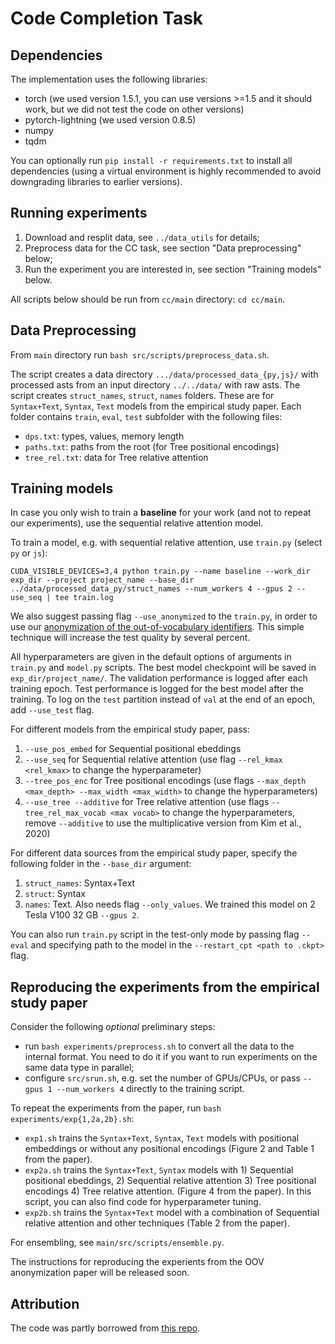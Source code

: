 # Code Completion Task

## Dependencies
The implementation uses the following libraries:
* torch (we used version 1.5.1, you can use versions >=1.5 and it should work, but we did not test the code on other versions)
* pytorch-lightning (we used version 0.8.5)
* numpy
* tqdm

You can optionally run `pip install -r requirements.txt` to install all dependencies (using a virtual environment is highly recommended to avoid downgrading libraries to earlier versions).

## Running experiments
1. Download and resplit data, see `../data_utils` for details;
2. Preprocess data for the CC task, see section "Data preprocessing" below;
3. Run the experiment you are interested in, see section "Training models" below.

All scripts below should be run from `cc/main` directory: `cd cc/main`.

## Data Preprocessing
From `main` directory run `bash src/scripts/preprocess_data.sh`. 

The script creates a data directory `.../data/processed_data_{py,js}/` with processed asts from an input directory `../../data/` with raw asts. 
The script creates `struct_names`, `struct`, `names` folders. These are for `Syntax+Text`, `Syntax`, `Text` models from the empirical study paper. Each folder contains `train`, `eval`, `test` subfolder with the following files:

* `dps.txt`: types, values, memory length
* `paths.txt`: paths from the root (for Tree positional encodings)
* `tree_rel.txt`: data for Tree relative attention

## Training models
In case you only wish to train a __baseline__ for your work (and not to repeat our experiments), use the sequential relative attention model.

To train a model, e.g. with sequential relative attention, use `train.py` (select `py` or `js`):

```(bash)
CUDA_VISIBLE_DEVICES=3,4 python train.py --name baseline --work_dir exp_dir --project project_name --base_dir ../data/processed_data_py/struct_names --num_workers 4 --gpus 2 --use_seq | tee train.log
```

We also suggest passing flag `--use_anonymized` to the `train.py`, in order to use our [anonymization of the out-of-vocabulary identifiers](https://arxiv.org/abs/2010.12663). This simple technique will increase the test quality by several percent.

All hyperparameters are given in the default options of arguments in `train.py` and `model.py` scripts. The best model checkpoint will be saved in `exp_dir/project_name/`. The validation performance is logged after each training epoch. Test performance is logged for the best model after the training. To log on the `test` partition instead of `val` at the end of an epoch, add `--use_test` flag.
    
For different models from the empirical study paper, pass:
1. `--use_pos_embed` for Sequential positional ebeddings
2. `--use_seq` for Sequential relative attention (use flag `--rel_kmax <rel_kmax>` to change the hyperparameter) 
3. `--tree_pos_enc` for Tree positional encodings (use flags `--max_depth <max_depth> --max_width <max_width>` to change the hyperparameters)
4. `--use_tree --additive` for Tree relative attention (use flags `--tree_rel_max_vocab <max vocab>` to change the hyperparameters, remove `--additive` to use the multiplicative version from Kim et al., 2020)

For different data sources from the empirical study paper, specify the following folder in the `--base_dir` argument:
1. `struct_names`: Syntax+Text
2. `struct`: Syntax
3. `names`: Text. Also needs flag `--only_values`. We trained this model on 2 Tesla V100 32 GB `--gpus 2`.

You can also run `train.py` script in the test-only mode by passing flag `--eval` and specifying path to the model in the `--restart_cpt <path to .ckpt>` flag.

## Reproducing the experiments from the empirical study paper
    
Consider the following _optional_ preliminary steps:
* run `bash experiments/preprocess.sh` to convert all the data to the internal format. You need to do it if you want to run experiments on the same data type in parallel;
* configure `src/srun.sh`, e.g. set the number of GPUs/CPUs, or pass `--gpus 1 --num_workers 4` directly to the training script. 
    
To repeat the experiments from the paper, run `bash experiments/exp{1,2a,2b}.sh`:
* `exp1.sh` trains the `Syntax+Text`, `Syntax`, `Text` models with positional embeddings or without any positional encodings (Figure 2 and Table 1 from the paper). 
* `exp2a.sh` trains the `Syntax+Text`, `Syntax` models with 1) Sequential positional ebeddings, 2) Sequential relative attention 3) Tree positional encodings 4) Tree relative attention. (Figure 4 from the paper). In this script, you can also find code for hyperparameter tuning.
* `exp2b.sh` trains the `Syntax+Text` model with a combination of Sequential relative attention and other techniques (Table 2 from the paper).

For ensembling, see `main/src/scripts/ensemble.py`.

The instructions for reproducing the experients from the OOV anonymization paper will be released soon.

## Attribution

The code was partly borrowed from [this repo](https://github.com/facebookresearch/code-prediction-transformer).
    
